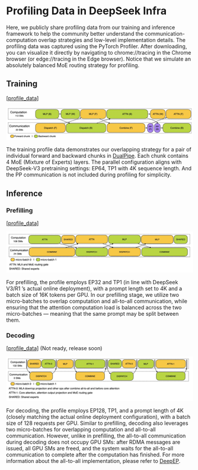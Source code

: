 # Profiling Data in DeepSeek Infra

Here, we publicly share profiling data from our training and inference framework to help the community better understand the communication-computation overlap strategies and low-level implementation details. The profiling data was captured using the PyTorch Profiler. After downloading, you can visualize it directly by navigating to chrome://tracing in the Chrome browser (or edge://tracing in the Edge browser). Notice that we simulate an absolutely balanced MoE routing strategy for profiling.

## Training

[[profile_data]](train.json)

![train](assets/train.jpg)

The training profile data demonstrates our overlapping strategy for a pair of individual forward and backward chunks in [DualPipe](https://github.com/deepseek-ai/dualpipe). Each chunk contains 4 MoE (Mixture of Experts) layers.
The parallel configuration aligns with DeepSeek-V3 pretraining settings: EP64, TP1 with 4K sequence length. And the PP communication is not included during profiling for simplicity.

## Inference

### Prefilling

[[profile_data]](prefill.json)

![prefill](assets/prefill.jpg)

For prefilling, the profile employs EP32 and TP1 (in line with DeepSeek V3/R1 ’s actual online deployment), with a prompt length set to 4K and a batch size of 16K tokens per GPU. In our prefilling stage, we utilize two micro-batches to overlap computation and all-to-all communication, while ensuring that the attention computation load is balanced across the two micro-batches — meaning that the same prompt may be split between them.

### Decoding

[[profile_data]](decode.json) (Not ready, release soon)

![decode](assets/decode.jpg)

For decoding, the profile employs EP128, TP1, and a prompt length of 4K (closely matching the actual online deployment configuration), with a batch size of 128 requests per GPU. Similar to prefilling, decoding also leverages two micro-batches for overlapping computation and all-to-all communication. However, unlike in prefilling, the all-to-all communication during decoding does not occupy GPU SMs: after RDMA messages are issued, all GPU SMs are freed, and the system waits for the all-to-all communication to complete after the computation has finished. For more information about the all-to-all implementation, please refer to [DeepEP](https://github.com/deepseek-ai/DeepEP).
